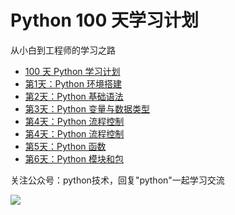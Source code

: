 # Python 100 天学习计划

从小白到工程师的学习之路

- [100 天 Python 学习计划](http://www.ityouknow.com/python/2019/08/01/python-plan-100-day.html)
- [第1天：Python 环境搭建](http://www.ityouknow.com/python/2019/08/01/python-001.html)
- [第2天：Python 基础语法](http://www.ityouknow.com/python/2019/08/02/python-002.html)
- [第3天：Python 变量与数据类型](http://www.ityouknow.com/python/2019/08/03/python-003.html)
- [第4天：Python 流程控制](http://www.ityouknow.com/python/2019/08/04/python-004.html)
- [第4天：Python 流程控制](http://www.ityouknow.com/python/2019/08/04/python-004.html)
- [第5天：Python 函数](http://www.ityouknow.com/python/2019/08/08/python-005.html)
- [第6天：Python 模块和包](http://www.ityouknow.com/python/2019/08/13/python-006.html)

关注公众号：python技术，回复"python"一起学习交流

![](http://favorites.ren/assets/images/python.jpg)
